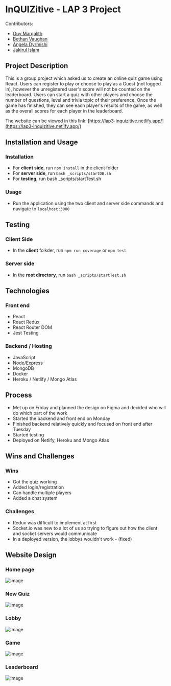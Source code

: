 # InQUIZitive - LAP 3 Project

Contributors:
- [Guy Margalith](https://github.com/guymargalith)
- [Bethan Vaughan](https://github.com/bethanvaughan)
- [Angela Dyrmishi](https://github.com/adyrmishi)
- [Jakirul Islam](https://github.com/Jakirul)


## Project Description

This is a group project which asked us to create an online quiz game using React. Users can register to play or choose to play as a Guest (not logged in), however the unregistered user's score will not be counted on the leaderboard. Users can start a quiz with other players and choose the number of questions, level and trivia topic of their preference. Once the game has finished, they can see each player's results of the game, as well as the overall scores for each player in the leaderboard.

The website can be viewed in this link: [https://lap3-inquizitive.netlify.app/](https://lap3-inquizitive.netlify.app/)

## Installation and Usage
### Installation
- For **client side**, run `npm install` in the client folder
- For **server side**, run `bash _scripts/startDB.sh`
- For **testing**, run bash _scripts/startTest.sh

### Usage
- Run the application using the two client and server side commands and navigate to `localhost:3000`

## Testing
### Client Side
- In the **client** folkder, run `npm run coverage` or `npm test`

### Server side
- In the **root directory**, run `bash _scripts/startTest.sh`

## Technologies
### Front end
- React
- React Redux
- React Router DOM
- Jest Testing

### Backend / Hosting
- JavaScript
- Node/Express
- MongoDB
- Docker
- Heroku / Netlify / Mongo Atlas

## Process
- Met up on Friday and planned the design on Figma and decided who will do which part of the work
- Started the backend and front end on Monday
- Finished backend relatively quickly and focused on front end after Tuesday
- Started testing
- Deployed on Netlify, Heroku and Mongo Atlas

## Wins and Challenges
### Wins
- Got the quiz working
- Added login/registration
- Can handle multiple players
- Added a chat system

### Challenges
- Redux was difficult to implement at first
- Socket.io was new to a lot of us so trying to figure out how the client and socket servers would communicate
- In a deployed version, the lobbys wouldn't work - (fixed)

## Website Design

### Home page
![image](https://user-images.githubusercontent.com/8548957/150417929-b4f11899-3956-4bcd-a3d5-4142c511ba92.png)

### New Quiz
![image](https://user-images.githubusercontent.com/8548957/150418000-cd5fc553-673e-4cfa-96e3-b9b6ebe9928e.png)

### Lobby
![image](https://user-images.githubusercontent.com/8548957/150418064-e5626cc2-389b-4ac8-b73f-6dc2a7ed0b4f.png)

### Game
![image](https://user-images.githubusercontent.com/8548957/150418157-ab00c894-15ba-4d56-968b-460b45488001.png)

### Leaderboard
![image](https://user-images.githubusercontent.com/8548957/150418224-73bb2356-e22d-434f-be6d-02ae9bbffbea.png)
